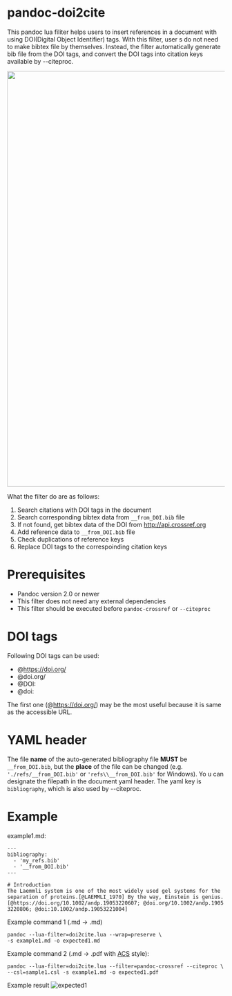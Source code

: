 # pandoc-doi2cite
This pandoc lua filiter helps users to insert references in a document
with using DOI(Digital Object Identifier) tags. With this filter, user
s do not need to make bibtex file by themselves. Instead, the filter
automatically generate bib file from the DOI tags, and convert the DOI
tags into citation keys available by --citeproc.

<img src="https://user-images.githubusercontent.com/30950088/121386635-209e2300-c985-11eb-8b1d-8d941e29d98d.png" width="960">

What the filter do are as follows:
1. Search citations with DOI tags in the document
2. Search corresponding bibtex data from `__from_DOI.bib` file
3. If not found, get bibtex data of the DOI from
   http://api.crossref.org
4. Add reference data to `__from_DOI.bib` file
5. Check duplications of reference keys
6. Replace DOI tags to the correspoinding citation keys

# Prerequisites
- Pandoc version 2.0 or newer
- This filter does not need any external dependencies
- This filter should be executed before `pandoc-crossref` or
  `--citeproc`

# DOI tags
Following DOI tags can be used:
- @https://doi.org/
- @doi.org/
- @DOI:
- @doi:

The first one (@https://doi.org/) may be the most useful because it is
same as the accessible URL.

# YAML header
The file **name** of the auto-generated bibliography file **MUST** be
`__from_DOI.bib`, but the **place** of the file can be changed (e.g. 
`'./refs/__from_DOI.bib'` or `'refs\\__from_DOI.bib'` for Windows). Yo
u can designate the filepath in the document yaml header. The yaml key
 is `bibliography`, which is also used by --citeproc.

# Example
example1.md:
```{.md}
---
bibliography:
  - 'my_refs.bib'
  - '__from_DOI.bib'
---

# Introduction
The Laemmli system is one of the most widely used gel systems for the 
separation of proteins.[@LAEMMLI_1970] By the way, Einstein is genius.
[@https://doi.org/10.1002/andp.19053220607; @doi.org/10.1002/andp.1905
3220806; @doi:10.1002/andp.19053221004]
```

Example command 1 (.md -\> .md)

``` {.sh}
pandoc --lua-filter=doi2cite.lua --wrap=preserve \
-s example1.md -o expected1.md
```

Example command 2 (.md -\> .pdf with
[ACS](https://pubs.acs.org/journal/jacsat) style):

``` {.sh}
pandoc --lua-filter=doi2cite.lua --filter=pandoc-crossref --citeproc \
--csl=sample1.csl -s example1.md -o expected1.pdf
```

Example result
![expected1](https://user-images.githubusercontent.com/30950088/119964566-4d952200-bfe4-11eb-90d9-ed2366c639e8.png)

